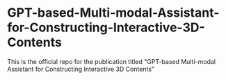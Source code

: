 # GPT-based-Multi-modal-Assistant-for-Constructing-Interactive-3D-Contents
This is the official repo for the publication titled "GPT-based Multi-modal Assistant for Constructing Interactive 3D Contents"
